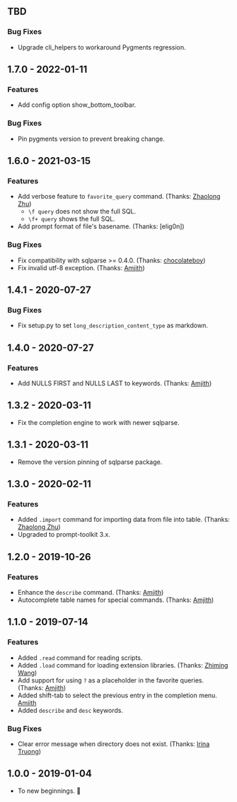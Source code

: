 ## TBD

### Bug Fixes

* Upgrade cli_helpers to workaround Pygments regression.


## 1.7.0 - 2022-01-11

### Features

* Add config option show_bottom_toolbar.

### Bug Fixes

* Pin pygments version to prevent breaking change.

## 1.6.0 - 2021-03-15

### Features

- Add verbose feature to `favorite_query` command. (Thanks: [Zhaolong Zhu])
  - `\f query` does not show the full SQL.
  - `\f+ query` shows the full SQL.
- Add prompt format of file's basename. (Thanks: [elig0n])

### Bug Fixes

- Fix compatibility with sqlparse >= 0.4.0. (Thanks: [chocolateboy])
- Fix invalid utf-8 exception. (Thanks: [Amjith])

## 1.4.1 - 2020-07-27

### Bug Fixes

- Fix setup.py to set `long_description_content_type` as markdown.

## 1.4.0 - 2020-07-27

### Features

- Add NULLS FIRST and NULLS LAST to keywords. (Thanks: [Amjith])

## 1.3.2 - 2020-03-11

- Fix the completion engine to work with newer sqlparse.

## 1.3.1 - 2020-03-11

- Remove the version pinning of sqlparse package.

## 1.3.0 - 2020-02-11

### Features

- Added `.import` command for importing data from file into table. (Thanks: [Zhaolong Zhu])
- Upgraded to prompt-toolkit 3.x.

## 1.2.0 - 2019-10-26

### Features

- Enhance the `describe` command. (Thanks: [Amjith])
- Autocomplete table names for special commands. (Thanks: [Amjith])

## 1.1.0 - 2019-07-14

### Features

- Added `.read` command for reading scripts.
- Added `.load` command for loading extension libraries. (Thanks: [Zhiming Wang])
- Add support for using `?` as a placeholder in the favorite queries. (Thanks: [Amjith])
- Added shift-tab to select the previous entry in the completion menu. [Amjith]
- Added `describe` and `desc` keywords.

### Bug Fixes

- Clear error message when directory does not exist. (Thanks: [Irina Truong])

## 1.0.0 - 2019-01-04

- To new beginnings. :tada:

[Amjith]: https://blog.amjith.com
[chocolateboy]: https://github.com/chocolateboy
[Irina Truong]: https://github.com/j-bennet
[Shawn Chapla]: https://github.com/shwnchpl
[Zhaolong Zhu]: https://github.com/zzl0
[Zhiming Wang]: https://github.com/zmwangx
